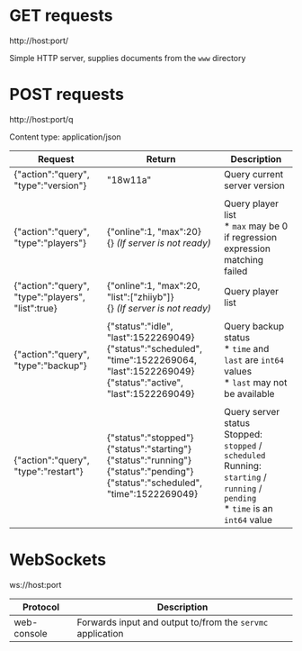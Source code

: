 GET requests
============

http://host:port/

Simple HTTP server, supplies documents from the `www` directory

POST requests
=============

http://host:port/q

Content type: application/json

Request | Return | Description
--|--|--
{"action":"query", "type":"version"} | "18w11a" | Query current server version
||
{"action":"query", "type":"players"} | {"online":1, "max":20}<br>{} _(If server is not ready)_ | Query player list<br>* `max` may be 0 if regression expression matching failed
{"action":"query", "type":"players", "list":true} | {"online":1, "max":20, "list":["zhiiyb"]}<br>{} _(If server is not ready)_ | Query player list
||
{"action":"query", "type":"backup"} | {"status":"idle", "last":1522269049}<br>{"status":"scheduled", "time":1522269064, "last":1522269049}<br>{"status":"active", "last":1522269049} | Query backup status<br>* `time` and `last` are `int64` values<br>* `last` may not be available
||
{"action":"query", "type":"restart"} | {"status":"stopped"}<br>{"status":"starting"}<br>{"status":"running"}<br>{"status":"pending"}<br>{"status":"scheduled", "time":1522269049} | Query server status<br>Stopped: `stopped` / `scheduled`<br>Running: `starting` / `running` / `pending`<br>* `time` is an `int64` value

WebSockets
==========

ws://host:port

Protocol | Description
--|--
web-console | Forwards input and output to/from the `servmc` application
